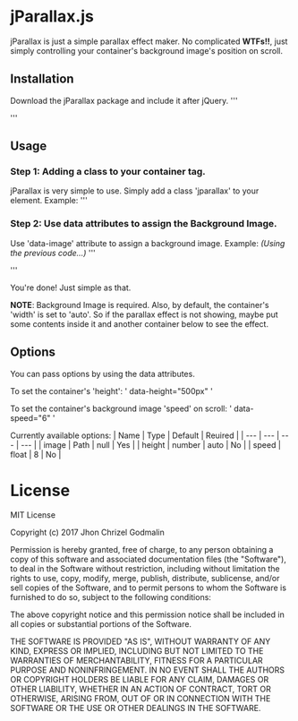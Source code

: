 # jParallax.js

jParallax is just a simple parallax effect maker. No complicated **WTFs!!**, just
simply controlling your container's background image's position on scroll.

## Installation
Download the jParallax package and include it after jQuery.
'''
<script src="https://ajax.googleapis.com/ajax/libs/jquery/3.2.1/jquery.min.js"></script>
<script src="jParallax.js path here"></script>
'''

## Usage
### Step 1: Adding a class to your container tag.
jParallax is very simple to use. Simply add a class 'jparallax' to your element.
Example:
'''
<div class="jparallax">
    <!--Some Contents Here-->
</div>

### Step 2: Use data attributes to assign the Background Image.
Use 'data-image' attribute to assign a background image.
Example: *(Using the previous code...)*
'''
<div class="jparallax" data-image="path/to/backgroundimagefile.jpg">
    <!--Some Contents Here-->
</div>
'''

You're done! Just simple as that.

**NOTE**: Background Image is required. Also, by default, the container's 'width' is
set to 'auto'. So if the parallax effect is not showing, maybe put some contents inside
it and another container below to see the effect.

## Options
You can pass options by using the data attributes.

To set the container's 'height':
' data-height="500px" '

To set the container's background image 'speed' on scroll:
' data-speed="6" '

Currently available options:
| Name | Type | Default | Reuired |
| --- | --- | --- | --- |
| image | Path | null | Yes |
| height | number | auto | No |
| speed | float | 8 | No |

# License
MIT License

Copyright (c) 2017 Jhon Chrizel Godmalin

Permission is hereby granted, free of charge, to any person obtaining a copy
of this software and associated documentation files (the "Software"), to deal
in the Software without restriction, including without limitation the rights
to use, copy, modify, merge, publish, distribute, sublicense, and/or sell
copies of the Software, and to permit persons to whom the Software is
furnished to do so, subject to the following conditions:

The above copyright notice and this permission notice shall be included in all
copies or substantial portions of the Software.

THE SOFTWARE IS PROVIDED "AS IS", WITHOUT WARRANTY OF ANY KIND, EXPRESS OR
IMPLIED, INCLUDING BUT NOT LIMITED TO THE WARRANTIES OF MERCHANTABILITY,
FITNESS FOR A PARTICULAR PURPOSE AND NONINFRINGEMENT. IN NO EVENT SHALL THE
AUTHORS OR COPYRIGHT HOLDERS BE LIABLE FOR ANY CLAIM, DAMAGES OR OTHER
LIABILITY, WHETHER IN AN ACTION OF CONTRACT, TORT OR OTHERWISE, ARISING FROM,
OUT OF OR IN CONNECTION WITH THE SOFTWARE OR THE USE OR OTHER DEALINGS IN THE
SOFTWARE.

